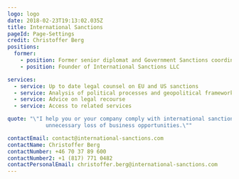 ```yaml
---
logo: logo
date: 2018-02-23T19:13:02.035Z
title: International Sanctions
pageId: Page-Settings
credit: Christoffer Berg
positions:
  former:
    - position: Former senior diplomat and Government Sanctions coordinator
    - position: Founder of International Sanctions LLC

services:
  - service: Up to date legal counsel on EU and US sanctions
  - service: Analysis of political processes and geopolitical frameworks with regard to sanctions
  - service: Advice on legal recourse
  - service: Access to related services

quote: "\"I help you or your company comply with international sanctions law while avoiding 
            unnecessary loss of business opportunities.\""

contactEmail: contact@international-sanctions.com
contactName: Christoffer Berg
contactNumber: +46 70 37 89 600
contactNumber2: +1 (817) 771 0482
contactPersonalEmail: christoffer.berg@international-sanctions.com
---
```


